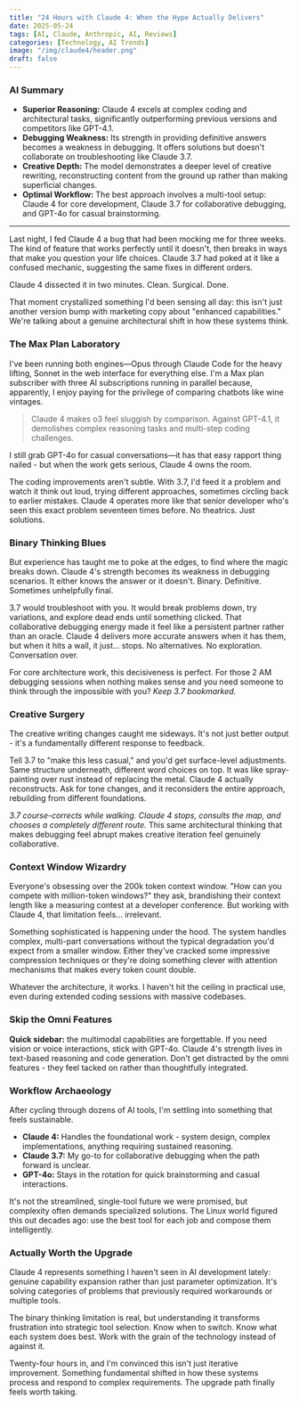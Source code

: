 ```yaml
---
title: "24 Hours with Claude 4: When the Hype Actually Delivers"
date: 2025-05-24
tags: [AI, Claude, Anthropic, AI, Reviews]
categories: [Technology, AI Trends]
image: "/img/claude4/header.png"
draft: false
---
```


### AI Summary
* **Superior Reasoning:** Claude 4 excels at complex coding and architectural tasks, significantly outperforming previous versions and competitors like GPT-4.1.
* **Debugging Weakness:** Its strength in providing definitive answers becomes a weakness in debugging. It offers solutions but doesn't collaborate on troubleshooting like Claude 3.7.
* **Creative Depth:** The model demonstrates a deeper level of creative rewriting, reconstructing content from the ground up rather than making superficial changes.
* **Optimal Workflow:** The best approach involves a multi-tool setup: Claude 4 for core development, Claude 3.7 for collaborative debugging, and GPT-4o for casual brainstorming.

---

Last night, I fed Claude 4 a bug that had been mocking me for three weeks. The kind of feature that works perfectly until it doesn't, then breaks in ways that make you question your life choices. Claude 3.7 had poked at it like a confused mechanic, suggesting the same fixes in different orders.

Claude 4 dissected it in two minutes. Clean. Surgical. Done.

That moment crystallized something I'd been sensing all day: this isn't just another version bump with marketing copy about "enhanced capabilities." We're talking about a genuine architectural shift in how these systems think.

### The Max Plan Laboratory

I've been running both engines—Opus through Claude Code for the heavy lifting, Sonnet in the web interface for everything else. I'm a Max plan subscriber with three AI subscriptions running in parallel because, apparently, I enjoy paying for the privilege of comparing chatbots like wine vintages.

> Claude 4 makes o3 feel sluggish by comparison. Against GPT-4.1, it demolishes complex reasoning tasks and multi-step coding challenges.

I still grab GPT-4o for casual conversations—it has that easy rapport thing nailed - but when the work gets serious, Claude 4 owns the room.

The coding improvements aren't subtle. With 3.7, I'd feed it a problem and watch it think out loud, trying different approaches, sometimes circling back to earlier mistakes. Claude 4 operates more like that senior developer who's seen this exact problem seventeen times before. No theatrics. Just solutions.

### Binary Thinking Blues

But experience has taught me to poke at the edges, to find where the magic breaks down. Claude 4's strength becomes its weakness in debugging scenarios. It either knows the answer or it doesn't. Binary. Definitive. Sometimes unhelpfully final.

3.7 would troubleshoot with you. It would break problems down, try variations, and explore dead ends until something clicked. That collaborative debugging energy made it feel like a persistent partner rather than an oracle. Claude 4 delivers more accurate answers when it has them, but when it hits a wall, it just... stops. No alternatives. No exploration. Conversation over.

For core architecture work, this decisiveness is perfect. For those 2 AM debugging sessions when nothing makes sense and you need someone to think through the impossible with you? *Keep 3.7 bookmarked.*

### Creative Surgery

The creative writing changes caught me sideways. It's not just better output - it's a fundamentally different response to feedback.

Tell 3.7 to "make this less casual," and you'd get surface-level adjustments. Same structure underneath, different word choices on top. It was like spray-painting over rust instead of replacing the metal. Claude 4 actually reconstructs. Ask for tone changes, and it reconsiders the entire approach, rebuilding from different foundations.

*3.7 course-corrects while walking. Claude 4 stops, consults the map, and chooses a completely different route.* This same architectural thinking that makes debugging feel abrupt makes creative iteration feel genuinely collaborative.

### Context Window Wizardry

Everyone's obsessing over the 200k token context window. "How can you compete with million-token windows?" they ask, brandishing their context length like a measuring contest at a developer conference. But working with Claude 4, that limitation feels... irrelevant.

Something sophisticated is happening under the hood. The system handles complex, multi-part conversations without the typical degradation you'd expect from a smaller window. Either they've cracked some impressive compression techniques or they're doing something clever with attention mechanisms that makes every token count double.

Whatever the architecture, it works. I haven't hit the ceiling in practical use, even during extended coding sessions with massive codebases.

### Skip the Omni Features

**Quick sidebar:** the multimodal capabilities are forgettable. If you need vision or voice interactions, stick with GPT-4o. Claude 4's strength lives in text-based reasoning and code generation. Don't get distracted by the omni features - they feel tacked on rather than thoughtfully integrated.

### Workflow Archaeology

After cycling through dozens of AI tools, I'm settling into something that feels sustainable.

-   **Claude 4:** Handles the foundational work - system design, complex implementations, anything requiring sustained reasoning.
-   **Claude 3.7:** My go-to for collaborative debugging when the path forward is unclear.
-   **GPT-4o:** Stays in the rotation for quick brainstorming and casual interactions.

It's not the streamlined, single-tool future we were promised, but complexity often demands specialized solutions. The Linux world figured this out decades ago: use the best tool for each job and compose them intelligently.

### Actually Worth the Upgrade

Claude 4 represents something I haven't seen in AI development lately: genuine capability expansion rather than just parameter optimization. It's solving categories of problems that previously required workarounds or multiple tools.

The binary thinking limitation is real, but understanding it transforms frustration into strategic tool selection. Know when to switch. Know what each system does best. Work with the grain of the technology instead of against it.

Twenty-four hours in, and I'm convinced this isn't just iterative improvement. Something fundamental shifted in how these systems process and respond to complex requirements. The upgrade path finally feels worth taking.
